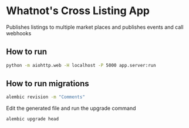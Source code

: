 # Whatnot's Cross Listing App

Publishes listings to multiple market places and publishes events and call webhooks

## How to run
 ```bash
 python -m aiohttp.web -H localhost -P 5000 app.server:run
 ```

## How to run migrations
```bash
alembic revision -m "Comments"
```

Edit the generated file and run the upgrade command
```bash
alembic upgrade head
```
